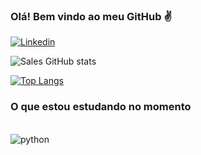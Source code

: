 ### Olá! Bem vindo ao meu GitHub ✌️

[![Linkedin](https://img.shields.io/badge/LinkedIn-0077B5?style=for-the-badge&logo=linkedin&logoColor=white)](https://www.linkedin.com/in/everton-sales-354909266/)

![Sales GitHub stats](https://github-readme-stats.vercel.app/api?username=evertonsalesdev&show_icons=true&theme=dark)

[![Top Langs](https://github-readme-stats.vercel.app/api/top-langs/?username=evertonsalesdev&hide_progress=true)](https://github.com/evertonsalesdev)

### O que estou estudando no momento

<div style="display: inline_block"><br/>
  <img align="center" alt="python" scr="https://img.shields.io/badge/Python-3776AB?style=for-the-badge&logo=python&logoColor=white"/>
</div>
